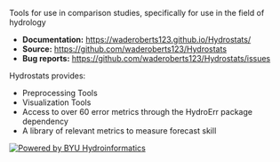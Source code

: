 Tools for use in comparison studies, specifically for use in the field of hydrology

- **Documentation:** https://waderoberts123.github.io/Hydrostats/
- **Source:** https://github.com/waderoberts123/Hydrostats
- **Bug reports:** https://github.com/waderoberts123/Hydrostats/issues

Hydrostats provides:

- Preprocessing Tools
- Visualization Tools
- Access to over 60 error metrics through the HydroErr package dependency
- A library of relevant metrics to measure forecast skill

[![Powered by BYU Hydroinformatics](https://img.shields.io/badge/powered%20by-BYU%20HydroInformatics-blue.svg)](http://worldwater.byu.edu/)
